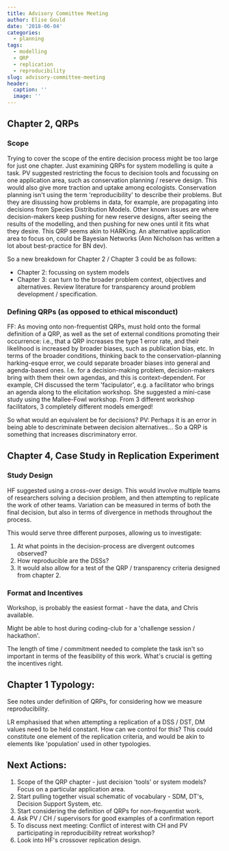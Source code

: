 ```yaml
---
title: Advisory Committee Meeting
author: Elise Gould
date: '2018-06-04'
categories:
  - planning
tags:
  - modelling
  - QRP
  - replication
  - reproducibility
slug: advisory-committee-meeting
header:
  caption: ''
  image: ''
---
```



## Chapter 2, QRPs

### Scope

Trying to cover the scope of the entire decision process might be too large for just one chapter. Just examining QRPs for system modelling is quite a task. PV suggested restricting the focus to decision tools and focussing on one application area, such as conservation planning / reserve design. This would also give more traction and uptake among ecologists. Conservation planning isn't using the term 'reproducibility' to describe their problems. But they are disussing how problems in data, for example, are propagating into decisions from Species Distribution Models. Other known issues are where decision-makers keep pushing for new reserve designs, after seeing the results of the modelling, and then pushing for new ones until it fits what they desire. This QRP seems akin to HARKing. An alternative application area to focus on, could be Bayesian Networks (Ann Nicholson has written a lot about best-practice for BN dev).

So a new breakdown for Chapter 2 / Chapter 3 could be as follows:

- Chapter 2: focussing on system models
- Chapter 3: can turn to the broader problem context, objectives and alternatives. Review literature for transparency around problem development / specification.


### Defining QRPs (as opposed to ethical misconduct)

FF: As moving onto non-frequentist QRPs, must hold onto the formal definition of a QRP, as well as the set of external conditions promoting their occurrence: i.e., that a QRP increases the type 1 error rate, and their likelihood is increased by broader biases, such as publication bias, etc. In terms of the broader conditions, thinking back to the conservation-planning harking-esque error, we could separate broader biases into general and agenda-based ones. I.e. for a decision-making problem, decision-makers bring with them their own agendas, and this is context-dependent. For example, CH discussed the term 'facipulator', e.g. a facilitator who brings an agenda along to the elicitation workshop.  She suggested a mini-case study using the Mallee-Fowl workshop. From 3 different workshop facilitators, 3 completely different models emerged!

So what would an equivalent be for decisions? PV: Perhaps it is an error in being able to descriminate between decision alternatives... So a QRP is something that increases discriminatory error.

## Chapter 4, Case Study in Replication Experiment

### Study Design

HF suggested using a cross-over design. This would involve multiple teams of researchers solving a decision problem, and then attempting to replicate the work of other teams. Variation can be measured in terms of both the final decision, but also in terms of divergence in methods throughout the process.

This would serve three different purposes, allowing us to investigate:

1. At what points in the decision-process are divergent outcomes observed?
2. How reproducible are the DSSs?
3. It would also allow for a test of the QRP / transparency criteria designed from chapter 2.

### Format and Incentives

Workshop, is probably the easiest format - have the data, and Chris available.

Might be able to host during coding-club for a 'challenge session / hackathon'.

The length of time / commitment needed to complete the task isn't so important in terms of the feasibility of this work. What's crucial is getting the incentives right.

## Chapter 1 Typology:

See notes under definition of QRPs, for considering how we measure reproducibility.

LR emphasised that when attempting a replication of a DSS / DST, DM values need to be held constant. How can we control for this? This could constitute one element of the replication criteria, and would be akin to elements like 'population' used in other typologies.

## Next Actions:

1. Scope of the QRP chapter - just decision 'tools' or system models? Focus on a particular application area.
2. Start pulling together visual schematic of vocabulary - SDM, DT's, Decision Support System, etc.
3. Start considering the definition of QRPs for non-frequentist work.
4. Ask PV / CH / supervisors for good examples of a confirmation report
5. To discuss next meeting: Conflict of interest with CH and PV participating in reproducibility retreat workshop?
6. Look into HF's crossover replication design.
